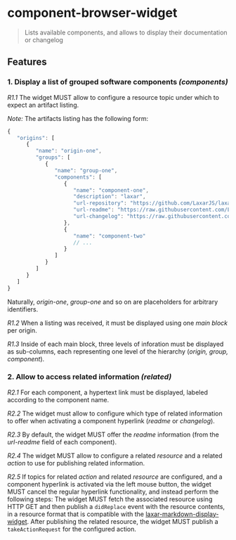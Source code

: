 # component-browser-widget

> Lists available components, and allows to display their documentation or changelog

## Features

### 1. Display a list of grouped software components *(components)*

*R1.1* The widget MUST allow to configure a resource topic under which to expect an artifact listing.

*Note:* The artifacts listing has the following form:

```js
{
   "origins": [
      {
         "name": "origin-one",
         "groups": [
            {
               "name": "group-one",
               "components": [
                  {
                     "name": "component-one",
                     "description": "laxar",
                     "url-repository": "https://github.com/LaxarJS/laxar",
                     "url-readme": "https://raw.githubusercontent.com/LaxarJS/laxar/master/README.md",
                     "url-changelog": "https://raw.githubusercontent.com/LaxarJS/laxar/master/CHANGELOG.md"
                  },
                  {
                     "name": "component-two"
                     // ...
                  }
               ]
            }
         ]
      }
   ]
}
```

Naturally, *origin-one*, *group-one* and so on are placeholders for arbitrary identifiers.

*R1.2* When a listing was received, it must be displayed using one *main block* per origin.

*R1.3* Inside of each main block, three levels of inforation must be displayed as sub-columns, each representing one level of the hierarchy (*origin, group, component*).


### 2. Allow to access related information *(related)*

*R2.1* For each component, a hypertext link must be displayed, labeled according to the component name.

*R2.2* The widget must allow to configure which type of related information to offer when activating a component hyperlink (*readme* or *changelog*).

*R2.3* By default, the widget MUST offer the *readme* information (from the *url-readme* field of each component).

*R2.4* The widget MUST allow to configure a related *resource* and a related *action* to use for publishing related information.

*R2.5* If topics for related *action* and related *resource* are configured, and a component hyperlink is activated via the left mouse button, the widget MUST cancel the regular hyperlink functionality, and instead perform the following steps:
The widget MUST fetch the associated resource using HTTP GET and then publish a `didReplace` event with the resource contents, in a resource format that is compatible with the [laxar-markdown-display-widget](https://github.com/LaxarJS/ax-markdown-display-widget).
After publishing the related resource, the widget MUST publish a `takeActionRequest` for the configured action.
